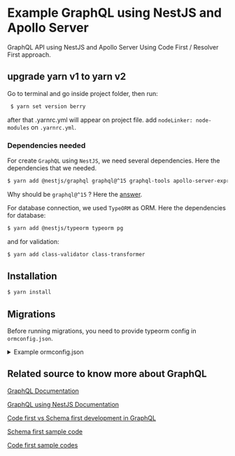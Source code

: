 # Example GraphQL using NestJS and Apollo Server

GraphQL API using NestJS and Apollo Server Using Code First / Resolver First approach.

## upgrade yarn v1 to yarn v2

Go to terminal and go inside project folder, then run:

```bash
 $ yarn set version berry
```

after that .yarnrc.yml will appear on project file.
add `nodeLinker: node-modules` on `.yarnrc.yml`.

### Dependencies needed

For create `GraphQL` using `NestJS`, we need several dependencies. Here the dependencies that we needed.

```bash
$ yarn add @nestjs/graphql graphql@^15 graphql-tools apollo-server-express
```

Why should be `graphql@^15` ? Here the [answer](https://stackoverflow.com/questions/69778679/nestjs-expected-undefined-to-be-a-graphql-schema).

For database connection, we used `TypeORM` as ORM. Here the dependencies for database:

```bash
$ yarn add @nestjs/typeorm typeorm pg
```

and for validation:

```bash
$ yarn add class-validator class-transformer
```

## Installation

```bash
$ yarn install
```

## Migrations

Before running migrations, you need to provide typeorm config in `ormconfig.json`.

<details>
  <summary>Example ormconfig.json</summary>
  
  ```javascript
{
    "type": "mysql",
    "host": "localhost",
    "port": 5432,
    "username": "root",
    "password": "",
    "database": "",
    "entities": ["src/modules/**/*.entity.ts"],
    "migrations": ["src/migrations/**/*.ts"],
    "cli": {
        "migrationsDir": "src/migrations"
    }
}
  ```
</details>

## Related source to know more about GraphQL

[GraphQL Documentation](https://graphql.org/learn/)

[GraphQL using NestJS Documentation](https://docs.nestjs.com/graphql/quick-start)

[Code first vs Schema first development in GraphQL](https://blog.logrocket.com/code-first-vs-schema-first-development-graphql/)

[Schema first sample code](https://github.com/nestjs/nest/tree/master/sample/12-graphql-schema-first)

[Code first sample codes](https://github.com/nestjs/nest/tree/master/sample/23-graphql-code-first)
